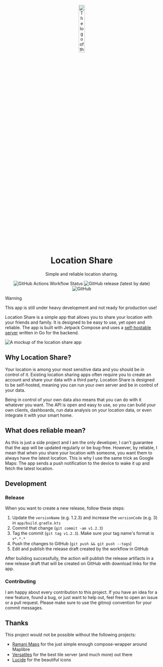 <p align="center">
<img src="https://github.com/user-attachments/assets/77940e48-dfe7-472b-b92c-e2dd6a14bbce" alt="The logo of the location share app" width=20% />

<h1 align="center">Location Share</h1>
<p align="center">Simple and reliable location sharing.</p>

<p align="center">
<img alt="GitHub Actions Workflow Status" src="https://img.shields.io/github/actions/workflow/status/Importantus/location-share/build.yml">
<img alt="GitHub release (latest by date)" src="https://img.shields.io/github/v/release/Importantus/location-share?include_prereleases">
<img alt="GitHub" src="https://img.shields.io/github/license/Importantus/location-share">
</p>

> [!WARNING]
> This app is still under heavy development and not ready for production use!

Location Share is a simple app that allows you to share your location with your friends and family. It is designed to be easy to use, yet open and reliable. The app is built with Jetpack Compose and uses a [self-hostable server](https://github.com/Importantus/location-share-backend) written in Go for the backend.

<img alt="A mockup of the location share app" src="https://github.com/user-attachments/assets/cb62a59b-1635-47ef-b3d3-ff629df05677">

## Why Location Share?
Your location is among your most sensitive data and you should be in control of it. Existing location sharing apps often require you to create an account and share your data with a third party. Location Share is designed to be self-hosted, meaning you can run your own server and be in control of your data.

Being in control of your own data also means that you can do with it whatever you want. The API is open and easy to use, so you can build your own clients, dashboards, run data analysis on your location data, or even integrate it with your smart home.

## What does reliable mean?
As this is just a side project and I am the only developer, I can't guarantee that the app will be updated regularly or be bug-free. However, by reliable, I mean that when you share your location with someone, you want them to always have the latest location. This is why I use the same trick as Google Maps: The app sends a push notification to the device to wake it up and fetch the latest location.

## Development


### Release 

When you want to create a new release, follow these steps:

1. Update the `versionName` (e.g. 1.2.3) and increase the `versionCode` (e.g. 3) in `app/build.gradle.kts` 
1. Commit that change (`git commit -am v1.2.3`)
1. Tag the commit (`git tag v1.2.3`). Make sure your tag name's format is `v*.*.*`
1. Push the changes to GitHub (`git push && git push --tags`)
1. Edit and publish the release draft created by the workflow in GitHub

After building successfully, the action will publish the release artifacts in a new release draft that will be created on GitHub with download links for the app. 


### Contributing
I am happy about every contribution to this project. If you have an idea for a new feature, found a bug, or just want to help out, feel free to open an issue or a pull request. Please make sure to use the gitmoji convention for your commit messages.

## Thanks
This project would not be possible without the following projects:
- [Ramani Maps](https://github.com/ramani-maps/ramani-maps) for the just simple enough compose-wrapper around Maplibre
- [Versatiles](https://versatiles.org/) for the best tile server (and much more) out there
- [Lucide](https://lucide.dev/) for the beautiful icons